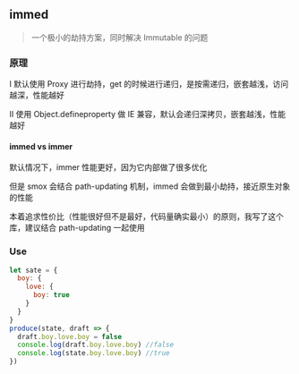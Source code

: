 ## immed

> 一个极小的劫持方案，同时解决 Immutable 的问题

### 原理

Ⅰ 默认使用 Proxy 进行劫持，get 的时候进行递归，是按需递归，嵌套越浅，访问越深，性能越好

Ⅱ 使用 Object.defineproperty 做 IE 兼容，默认会递归深拷贝，嵌套越浅，性能越好

#### immed vs immer

默认情况下，immer 性能更好，因为它内部做了很多优化

但是 smox 会结合 path-updating 机制，immed 会做到最小劫持，接近原生对象的性能

本着追求性价比（性能很好但不是最好，代码量确实最小）的原则，我写了这个库，建议结合 path-updating 一起使用

### Use

```javascript
let sate = {
  boy: {
    love: {
      boy: true
    }
  }
}
produce(state, draft => {
  draft.boy.love.boy = false
  console.log(draft.boy.love.boy) //false
  console.log(state.boy.love.boy) //true
})
```
